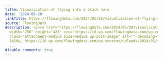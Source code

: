 ```yaml
---
title: Visualization of flying into a black hole
date: '2024-05-20'
linkTitle: https://flowingdata.com/2024/05/20/visualization-of-flying-into-a-black-hole/
source: FlowingData
description: <p><a href="https://flowingdata.com/2024/05/20/visualization-of-flying-into-a-black-hole/"><img
  width="750" height="423" src="https://i0.wp.com/flowingdata.com/wp-content/uploads/2024/05/flying-into-a-black-hole.png?fit=750%2C423&amp;quality=80&amp;ssl=1"
  class="attachment-medium size-medium wp-post-image" alt="" decoding="async" srcset="https://i0.wp.com/flowingdata.com/wp-content/uploads/2024/05/flying-into-a-black-hole.png?w=1420&amp;quality=80&amp;ssl=1
  1420w, https://i0.wp.com/flowingdata.com/wp-content/uploads/2024/05/flying-into-a-black-hole.png?resize=750%2C423&amp;quality=80&amp;ssl=1
  ...
disable_comments: true
---
```

<p><a href="https://flowingdata.com/2024/05/20/visualization-of-flying-into-a-black-hole/"><img width="750" height="423" src="https://i0.wp.com/flowingdata.com/wp-content/uploads/2024/05/flying-into-a-black-hole.png?fit=750%2C423&amp;quality=80&amp;ssl=1" class="attachment-medium size-medium wp-post-image" alt="" decoding="async" srcset="https://i0.wp.com/flowingdata.com/wp-content/uploads/2024/05/flying-into-a-black-hole.png?w=1420&amp;quality=80&amp;ssl=1 1420w, https://i0.wp.com/flowingdata.com/wp-content/uploads/2024/05/flying-into-a-black-hole.png?resize=750%2C423&amp;quality=80&amp;ssl=1 ...